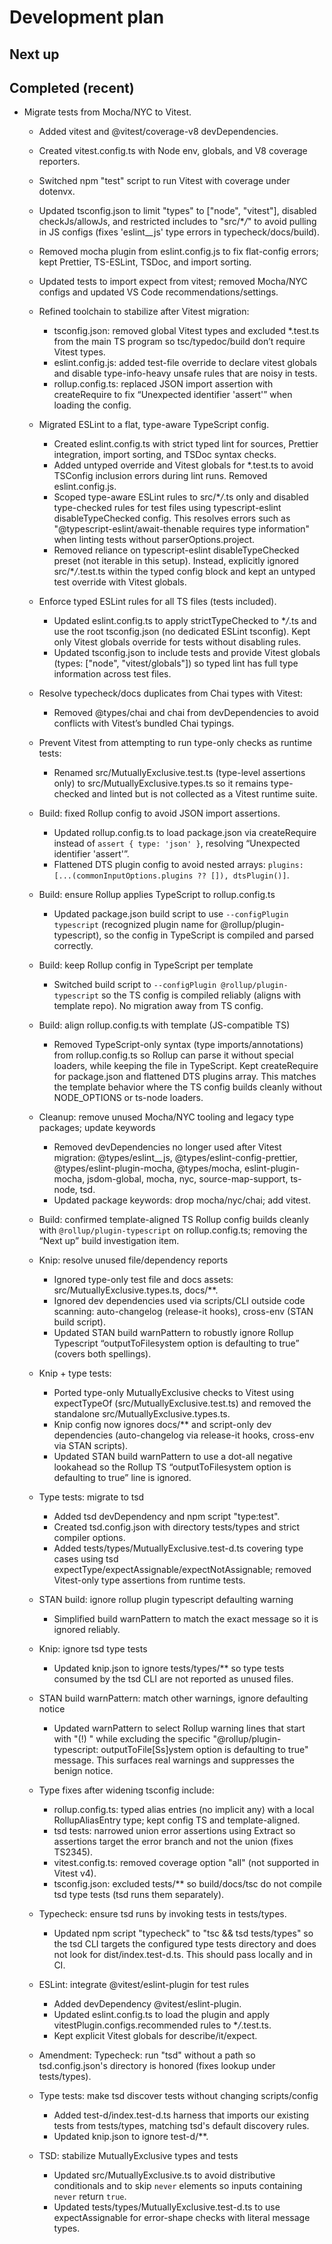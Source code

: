 # Development plan

## Next up

## Completed (recent)

- Migrate tests from Mocha/NYC to Vitest.
  - Added vitest and @vitest/coverage-v8 devDependencies.
  - Created vitest.config.ts with Node env, globals, and V8 coverage reporters.
  - Switched npm "test" script to run Vitest with coverage under dotenvx.
  - Updated tsconfig.json to limit "types" to ["node", "vitest"], disabled
    checkJs/allowJs, and restricted includes to "src/\*_/_" to avoid pulling in
    JS configs (fixes 'eslint\_\_js' type errors in typecheck/docs/build).
  - Removed mocha plugin from eslint.config.js to fix flat-config errors; kept
    Prettier, TS-ESLint, TSDoc, and import sorting.
  - Updated tests to import expect from vitest; removed Mocha/NYC configs and
    updated VS Code recommendations/settings.
  - Refined toolchain to stabilize after Vitest migration:
    - tsconfig.json: removed global Vitest types and excluded \*.test.ts from the
      main TS program so tsc/typedoc/build don’t require Vitest types.
    - eslint.config.js: added test-file override to declare vitest globals and
      disable type-info-heavy unsafe rules that are noisy in tests.
    - rollup.config.ts: replaced JSON import assertion with createRequire to fix
      “Unexpected identifier 'assert'” when loading the config.
  - Migrated ESLint to a flat, type-aware TypeScript config.
    - Created eslint.config.ts with strict typed lint for sources, Prettier
      integration, import sorting, and TSDoc syntax checks.
    - Added untyped override and Vitest globals for \*.test.ts to avoid TSConfig
      inclusion errors during lint runs. Removed eslint.config.js.
    - Scoped type-aware ESLint rules to src/\*_/_.ts only and disabled
      type-checked rules for test files using typescript-eslint
      disableTypeChecked config. This resolves errors such as
      "@typescript-eslint/await-thenable requires type information" when
      linting tests without parserOptions.project.
    - Removed reliance on typescript-eslint disableTypeChecked preset (not
      iterable in this setup). Instead, explicitly ignored src/\*_/_.test.ts
      within the typed config block and kept an untyped test override with
      Vitest globals.
  - Enforce typed ESLint rules for all TS files (tests included).
    - Updated eslint.config.ts to apply strictTypeChecked to \*_/_.ts and use the
      root tsconfig.json (no dedicated ESLint tsconfig). Kept only Vitest
      globals override for tests without disabling rules.
    - Updated tsconfig.json to include tests and provide Vitest globals
      (types: ["node", "vitest/globals"]) so typed lint has full type
      information across test files.
  - Resolve typecheck/docs duplicates from Chai types with Vitest:
    - Removed @types/chai and chai from devDependencies to avoid conflicts with
      Vitest’s bundled Chai typings.
  - Prevent Vitest from attempting to run type-only checks as runtime tests:
    - Renamed src/MutuallyExclusive.test.ts (type-level assertions only) to
      src/MutuallyExclusive.types.ts so it remains type-checked and linted but
      is not collected as a Vitest runtime suite.
  - Build: fixed Rollup config to avoid JSON import assertions.
    - Updated rollup.config.ts to load package.json via createRequire instead of
      `assert { type: 'json' }`, resolving “Unexpected identifier 'assert'”.
    - Flattened DTS plugin config to avoid nested arrays:
      `plugins: [...(commonInputOptions.plugins ?? []), dtsPlugin()]`.
  - Build: ensure Rollup applies TypeScript to rollup.config.ts
    - Updated package.json build script to use `--configPlugin typescript`
      (recognized plugin name for @rollup/plugin-typescript), so the config in
      TypeScript is compiled and parsed correctly.
  - Build: keep Rollup config in TypeScript per template
    - Switched build script to `--configPlugin @rollup/plugin-typescript` so the
      TS config is compiled reliably (aligns with template repo). No migration
      away from TS config.
  - Build: align rollup.config.ts with template (JS-compatible TS)
    - Removed TypeScript-only syntax (type imports/annotations) from
      rollup.config.ts so Rollup can parse it without special loaders, while
      keeping the file in TypeScript. Kept createRequire for package.json and
      flattened DTS plugins array. This matches the template behavior where the
      TS config builds cleanly without NODE_OPTIONS or ts-node loaders.
  - Cleanup: remove unused Mocha/NYC tooling and legacy type packages; update keywords
    - Removed devDependencies no longer used after Vitest migration:
      @types/eslint\_\_js, @types/eslint-config-prettier, @types/eslint-plugin-mocha,
      @types/mocha, eslint-plugin-mocha, jsdom-global, mocha, nyc,
      source-map-support, ts-node, tsd.
    - Updated package keywords: drop mocha/nyc/chai; add vitest.
  - Build: confirmed template-aligned TS Rollup config builds cleanly with
    `@rollup/plugin-typescript` on rollup.config.ts; removing the “Next up” build
    investigation item.

  - Knip: resolve unused file/dependency reports
    - Ignored type-only test file and docs assets: src/MutuallyExclusive.types.ts, docs/\*\*.
    - Ignored dev dependencies used via scripts/CLI outside code scanning:
      auto-changelog (release-it hooks), cross-env (STAN build script).
    - Updated STAN build warnPattern to robustly ignore Rollup Typescript
      “outputToFilesystem option is defaulting to true” (covers both spellings).

  - Knip + type tests:
    - Ported type-only MutuallyExclusive checks to Vitest using expectTypeOf
      (src/MutuallyExclusive.test.ts) and removed the standalone
      src/MutuallyExclusive.types.ts.
    - Knip config now ignores docs/\*\* and script-only dev dependencies
      (auto-changelog via release-it hooks, cross-env via STAN scripts).
    - Updated STAN build warnPattern to use a dot-all negative lookahead so the
      Rollup TS “outputToFilesystem option is defaulting to true” line is ignored.

  - Type tests: migrate to tsd
    - Added tsd devDependency and npm script "type:test".
    - Created tsd.config.json with directory tests/types and strict compiler options.
    - Added tests/types/MutuallyExclusive.test-d.ts covering type cases using
      tsd expectType/expectAssignable/expectNotAssignable; removed Vitest-only
      type assertions from runtime tests.
  - STAN build: ignore rollup plugin typescript defaulting warning
    - Simplified build warnPattern to match the exact message so it is ignored reliably.

  - Knip: ignore tsd type tests
    - Updated knip.json to ignore tests/types/\*\* so type tests consumed by the
      tsd CLI are not reported as unused files.

  - STAN build warnPattern: match other warnings, ignore defaulting notice
    - Updated warnPattern to select Rollup warning lines that start with "(!) "
      while excluding the specific "@rollup/plugin-typescript: outputToFile[Ss]ystem option is defaulting to true"
      message. This surfaces real warnings and suppresses the benign notice.

  - Type fixes after widening tsconfig include:
    - rollup.config.ts: typed alias entries (no implicit any) with a local
      RollupAliasEntry type; kept config TS and template-aligned.
    - tsd tests: narrowed union error assertions using Extract so assertions
      target the error branch and not the union (fixes TS2345).
    - vitest.config.ts: removed coverage option "all" (not supported in Vitest v4).
    - tsconfig.json: excluded tests/\*\* so build/docs/tsc do not compile tsd
      type tests (tsd runs them separately).
  - Typecheck: ensure tsd runs by invoking tests in tests/types.
    - Updated npm script "typecheck" to
      "tsc && tsd tests/types" so the tsd CLI targets the configured type
      tests directory and does not look for dist/index.test-d.ts. This should
      pass locally and in CI.

  - ESLint: integrate @vitest/eslint-plugin for test rules
    - Added devDependency @vitest/eslint-plugin.
    - Updated eslint.config.ts to load the plugin and apply
      vitestPlugin.configs.recommended rules to \*_/_.test.ts.
    - Kept explicit Vitest globals for describe/it/expect.
  - Amendment: Typecheck: run "tsd" without a path so tsd.config.json's directory is honored (fixes lookup under tests/types).

  - Type tests: make tsd discover tests without changing scripts/config
    - Added test-d/index.test-d.ts harness that imports our existing tests
      from tests/types, matching tsd's default discovery rules.
    - Updated knip.json to ignore test-d/\*\*.

  - TSD: stabilize MutuallyExclusive types and tests
    - Updated src/MutuallyExclusive.ts to avoid distributive conditionals and
      to skip `never` elements so inputs containing `never` return `true`.
    - Updated tests/types/MutuallyExclusive.test-d.ts to use
      expectAssignable for error-shape checks with literal message types.
